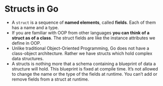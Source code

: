 # Structs in Go

- A `struct` is a sequence of **named elements**, called **fields**. Each of them has a name and a
type.
- If you are familiar with OOP from other languages **you can think of a struct as of a class**.
The struct fields are like the instance attributes we define in OOP.
- Unlike traditional Object-Oriented Programming, Go does not have a class-object
architecture. Rather we have structs which hold complex data structures.
- A structs is nothing more that a schema containing a blueprint of data a structure will
hold. This blueprint is fixed at compile time. It’s not allowed to change the name or the
type of the fields at runtime. You can’t add or remove fields from a struct at runtime.